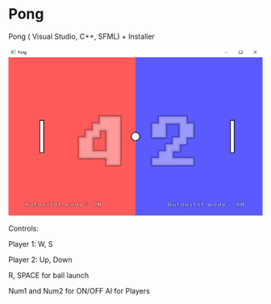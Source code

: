 # Pong
Pong ( Visual Studio, C++, SFML) + Installer

 ![Screenshot1](/img/Pong.png)

Controls:

Player 1: W, S

Player 2: Up, Down 

R, SPACE for ball launch

Num1 and Num2 for ON/OFF AI for Players
